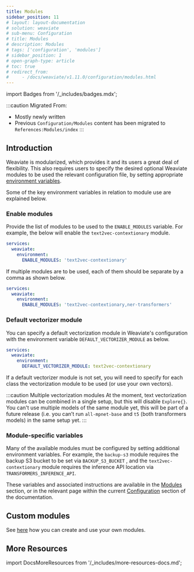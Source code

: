 ```yaml
---
title: Modules
sidebar_position: 11
# layout: layout-documentation
# solution: weaviate
# sub-menu: Configuration
# title: Modules
# description: Modules
# tags: ['configuration', 'modules']
# sidebar_position: 1
# open-graph-type: article
# toc: true
# redirect_from:
#     - /docs/weaviate/v1.11.0/configuration/modules.html
---
```

import Badges from '/_includes/badges.mdx';

<Badges/>

:::caution Migrated From:
- Mostly newly written
- Previous `Configuration/Modules` content has been migrated to `References:Modules/index`
:::

## Introduction

Weaviate is modularized, which provides it and its users a great deal of flexibility. This also requires users to specify the desired optional Weaviate modules to be used the relevant configuration file, by setting appropriate [environment variables](../installation/docker-compose.md#environment-variables).

Some of the key environment variables in relation to module use are explained below.

### Enable modules

Provide the list of modules to be used to the `ENABLE_MODULES` variable. For example, the below will enable the `text2vec-contextionary` module. 

```yaml
services:
  weaviate:
    environment:
      ENABLE_MODULES: 'text2vec-contextionary'
```

If multiple modules are to be used, each of them should be separate by a comma as shown below.

```yaml
services:
  weaviate:
    environment:
      ENABLE_MODULES: 'text2vec-contextionary,ner-transformers'
```

### Default vectorizer module

You can specify a default vectorization module in Weaviate's configuration with the environment variable `DEFAULT_VECTORIZER_MODULE` as below. 

``` yaml
services:
  weaviate:
    environment:
      DEFAULT_VECTORIZER_MODULE: text2vec-contextionary
```

If a default vectorizer module is not set, you will need to specify for each class the vectorization module to be used (or use your own vectors).

:::caution Multiple vectorization modules
At the moment, text vectorization modules can be combined in a single setup, but this will disable `Explore{}`. You can't use multiple models of the same module yet, this will be part of a future release (i.e. you can’t run `all-mpnet-base` and `t5` (both transformers models) in the same setup yet.
:::

### Module-specific variables

Many of the available modules must be configured by setting additional environment variables. For example, the `backup-s3` module requires the backup S3 bucket to be set via `BACKUP_S3_BUCKET` , and the `text2vec-contextionary` module requires the inference API location via `TRANSFORMERS_INFERENCE_API`.

These variables and associated instructions are available in the [Modules](../modules/index.md) section, or in the relevant page within the current [Configuration](./index.md) section of the documentation.

## Custom modules
See [here](../modules/other-modules/custom-modules.md) how you can create and use your own modules.

## More Resources

import DocsMoreResources from '/_includes/more-resources-docs.md';

<DocsMoreResources />
